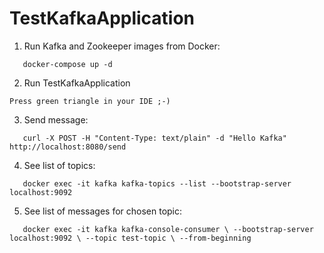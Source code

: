 # TestKafkaApplication

1. Run Kafka and Zookeeper images from Docker:

`   docker-compose up -d`

2. Run TestKafkaApplication

`Press green triangle in your IDE ;-)`

3. Send message:

`   curl -X POST -H "Content-Type: text/plain" -d "Hello Kafka" http://localhost:8080/send`

4. See list of topics:

`   docker exec -it kafka kafka-topics --list --bootstrap-server localhost:9092`

5. See list of messages for chosen topic:

`   docker exec -it kafka kafka-console-consumer \
   --bootstrap-server localhost:9092 \
   --topic test-topic \
   --from-beginning`